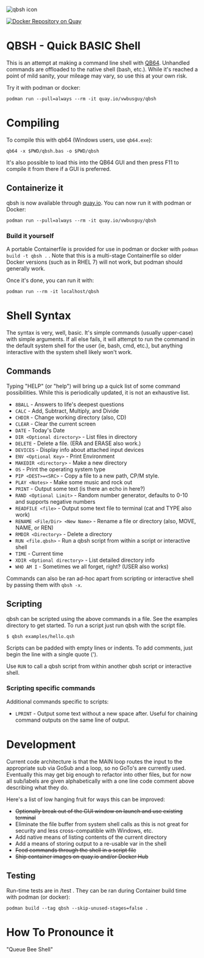 ![qbsh icon](icons/qbsh-128.png) 

[![Docker Repository on Quay](https://quay.io/repository/vwbusguy/qbsh/status "Docker Repository on Quay")](https://quay.io/repository/vwbusguy/qbsh)

QBSH - Quick BASIC Shell
========================

This is an attempt at making a command line shell with [QB64](https://qb64.com).  Unhandled commands are offloaded to the native shell (bash, etc.).  While it's reached a point of mild sanity, your mileage may vary, so use this at your own risk. 

Try it with podman or docker:

`podman run --pull=always --rm -it quay.io/vwbusguy/qbsh`

# Compiling

To compile this with qb64 (Windows users, use `qb64.exe`):

`qb64 -x $PWD/qbsh.bas -o $PWD/qbsh`

It's also possible to load this into the QB64 GUI and then press F11 to compile it from there if a GUI is preferred.

## Containerize it

qbsh is now available through [quay.io](https://quay.io/repository/vwbusguy/qbsh?tab=info).  You can now run it with podman or Docker:

`podman run --pull=always --rm -it quay.io/vwbusguy/qbsh`

### Build it yourself

A portable Containerfile is provided for use in podman or docker with `podman build -t qbsh .` .  Note that this is a multi-stage Containerfile so older Docker versions (such as in RHEL 7) will not work, but podman should generally work.

Once it's done, you can run it with:

`podman run --rm -it localhost/qbsh`

# Shell Syntax

The syntax is very, well, basic.  It's simple commands (usually upper-case) with simple arguments.  If all else fails, it will attempt to run the command in the default system shell for the user (ie, bash, cmd, etc.), but anything interactive with the system shell likely won't work.

## Commands

Typing "HELP" (or "help") will bring up a quick list of some command possibilities.  While this is periodically updated, it is not an exhaustive list.

* `8BALL` - Answers to life's deepest questions
* `CALC` - Add, Subtract, Multiply, and Divide
* `CHDIR` - Change working directory (also, CD)
* `CLEAR` - Clear the current screen
* `DATE` - Today's Date
* `DIR <Optional directory>` - List files in directory
* `DELETE` - Delete a file.  (ERA and ERASE also work.)
* `DEVICES` - Display info about attached input devices
* `ENV <Optional Key>` - Print Environment
* `MAKEDIR <directory>` - Make a new directory
* `OS` - Print the operating system type
* `PIP <DEST>=<SRC>` - Copy a file to a new path, CP/M style.
* `PLAY <Notes>` - Make some music and rock out
* `PRINT` - Output some text (is there an echo in here?)
* `RAND <Optional Limit>` - Random number generator, defaults to 0-10 and supports negative numbers
* `READFILE <file>` - Output some text file to terminal (cat and TYPE also work)
* `RENAME <File/Dir> <New Name>` - Rename a file or directory (also, MOVE, NAME, or REN)
* `RMDIR <Directory>` - Delete a directory
* `RUN <file.qbsh>` - Run a qbsh script from within a script or interactive shell
* `TIME` - Current time
* `XDIR <Optional directory>` - List detailed directory info
* `WHO AM I` - Sometimes we all forget, right? (USER also works)

Commands can also be ran ad-hoc apart from scripting or interactive shell by passing them with `qbsh -x`.

## Scripting

qbsh can be scripted using the above commands in a file.  See the examples directory to get started.  To run a script just run qbsh with the script file.  

`$ qbsh examples/hello.qsh`

Scripts can be padded with empty lines or indents.  To add comments, just begin the line with a single quote (').

Use `RUN` to call a qbsh script from within another qbsh script or interactive shell.

### Scripting specific commands

Additional commands specific to scripts:

* `LPRINT` - Output some text without a new space after.  Useful for chaining command outputs on the same line of output.

# Development

Current code architecture is that the MAIN loop routes the input to the appropriate sub via GoSub and a loop, so no GoTo's are currently used.  Eventually this may get big enough to refactor into other files, but for now all sub/labels are given alphabetically with a one line code comment above describing what they do.

Here's a list of low hanging fruit for ways this can be improved:

* ~~Optionally break out of the GUI window on launch and use existing terminal~~
* Eliminate the file buffer from system shell calls as this is not great for security and less cross-compatible with Windows, etc.
* Add native means of listing contents of the current directory 
* Add a means of storing output to a re-usable var in the shell
* ~~Feed commands through the shell in a script file~~
* ~~Ship container images on quay.io and/or Docker Hub~~

## Testing
Run-time tests are in /test .  They can be ran during Container build time with podman (or docker):

`podman build --tag qbsh --skip-unused-stages=false .`

# How To Pronounce it

"Queue Bee Shell"
